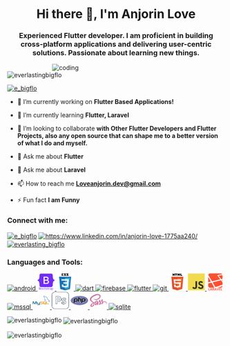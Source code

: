 


<h1 align="center">Hi there 👋, I'm Anjorin Love</h1>
<h3 align="center">Experienced Flutter developer. I am proficient in building cross-platform applications and delivering user-centric solutions. Passionate about learning new things.</h3>
        <img alt="coding" width="400" align="right" src="https://i.pinimg.com/originals/79/9e/0d/799e0d7779f6ea6c3a89885ff60c55af.gif">

<p align="left"> <img src="https://komarev.com/ghpvc/?username=everlastingbigflo&label=Profile%20views&color=0e75b6&style=flat" alt="everlastingbigflo" /> </p>

<p align="left"> <a href="https://twitter.com/e_bigflo" target="blank"><img src="https://img.shields.io/twitter/follow/e_bigflo?logo=twitter&style=for-the-badge" alt="e_bigflo" /></a> </p>

- 🔭 I’m currently working on **Flutter Based Applications!**

- 🌱 I’m currently learning **Flutter, Laravel**

- 👯 I’m looking to collaborate **with Other Flutter Developers and Flutter Projects, also any open source that can shape me to a better version of what I do and myself.**

- 💬 Ask me about **Flutter**
  
- 💬 Ask me about **Laravel**

- 📫 How to reach me **Loveanjorin.dev@gmail.com**

- ⚡ Fun fact **I am Funny**

<h3 align="left">Connect with me:</h3>
<p align="left">
<a href="https://twitter.com/e_bigflo" target="blank"><img align="center" src="https://raw.githubusercontent.com/rahuldkjain/github-profile-readme-generator/master/src/images/icons/Social/twitter.svg" alt="e_bigflo" height="30" width="40" /></a>
<a href="https://linkedin.com/in/https://www.linkedin.com/in/anjorin-love/" target="blank"><img align="center" src="https://raw.githubusercontent.com/rahuldkjain/github-profile-readme-generator/master/src/images/icons/Social/linked-in-alt.svg" alt="https://www.linkedin.com/in/anjorin-love-1775aa240/" height="30" width="40" /></a>
<a href="https://instagram.com/everlasting_bigflo" target="blank"><img align="center" src="https://raw.githubusercontent.com/rahuldkjain/github-profile-readme-generator/master/src/images/icons/Social/instagram.svg" alt="everlasting_bigflo" height="30" width="40" /></a>
</p>

<h3 align="left">Languages and Tools:</h3>
<p align="left"> <a href="https://developer.android.com" target="_blank" rel="noreferrer"> <img src="https://raw.githubusercontent.com/devicons/devicon/master/icons/android/android-original-wordmark.svg](https://www.google.com/imgres?q=animation%20gif%20of%20developer&imgurl=https%3A%2F%2Fi.pinimg.com%2Foriginals%2F79%2F9e%2F0d%2F799e0d7779f6ea6c3a89885ff60c55af.gif&imgrefurl=https%3A%2F%2Fwww.pinterest.com%2Fpin%2Fweb-development-design-and-css-tutorial--74239093851038054%2F&docid=i2mQI0DJXJsGGM&tbnid=3f7Tllg6H4lI2M&vet=12ahUKEwiOyIjduo2HAxU_YUEAHV4rBPYQM3oECHEQAA..i&w=600&h=450&hcb=2&ved=2ahUKEwiOyIjduo2HAxU_YUEAHV4rBPYQM3oECHEQA" alt="android" width="40" height="40"/> </a> <a href="https://getbootstrap.com" target="_blank" rel="noreferrer"> <img src="https://raw.githubusercontent.com/devicons/devicon/master/icons/bootstrap/bootstrap-plain-wordmark.svg" alt="bootstrap" width="40" height="40"/> </a> <a href="https://www.w3schools.com/css/" target="_blank" rel="noreferrer"> <img src="https://raw.githubusercontent.com/devicons/devicon/master/icons/css3/css3-original-wordmark.svg" alt="css3" width="40" height="40"/> </a> <a href="https://dart.dev" target="_blank" rel="noreferrer"> <img src="https://www.vectorlogo.zone/logos/dartlang/dartlang-icon.svg" alt="dart" width="40" height="40"/> </a> <a href="https://firebase.google.com/" target="_blank" rel="noreferrer"> <img src="https://www.vectorlogo.zone/logos/firebase/firebase-icon.svg" alt="firebase" width="40" height="40"/> </a> <a href="https://flutter.dev" target="_blank" rel="noreferrer"> <img src="https://www.vectorlogo.zone/logos/flutterio/flutterio-icon.svg" alt="flutter" width="40" height="40"/> </a> <a href="https://git-scm.com/" target="_blank" rel="noreferrer"> <img src="https://www.vectorlogo.zone/logos/git-scm/git-scm-icon.svg" alt="git" width="40" height="40"/> </a> <a href="https://www.w3.org/html/" target="_blank" rel="noreferrer"> <img src="https://raw.githubusercontent.com/devicons/devicon/master/icons/html5/html5-original-wordmark.svg" alt="html5" width="40" height="40"/> </a> <a href="https://developer.mozilla.org/en-US/docs/Web/JavaScript" target="_blank" rel="noreferrer"> <img src="https://raw.githubusercontent.com/devicons/devicon/master/icons/javascript/javascript-original.svg" alt="javascript" width="40" height="40"/> </a> <a href="https://laravel.com/" target="_blank" rel="noreferrer"> <img src="https://raw.githubusercontent.com/devicons/devicon/master/icons/laravel/laravel-plain-wordmark.svg" alt="laravel" width="40" height="40"/> </a> <a href="https://www.microsoft.com/en-us/sql-server" target="_blank" rel="noreferrer"> <img src="https://www.svgrepo.com/show/303229/microsoft-sql-server-logo.svg" alt="mssql" width="40" height="40"/> </a> <a href="https://www.mysql.com/" target="_blank" rel="noreferrer"> <img src="https://raw.githubusercontent.com/devicons/devicon/master/icons/mysql/mysql-original-wordmark.svg" alt="mysql" width="40" height="40"/> </a> <a href="https://www.photoshop.com/en" target="_blank" rel="noreferrer"> <img src="https://raw.githubusercontent.com/devicons/devicon/master/icons/photoshop/photoshop-line.svg" alt="photoshop" width="40" height="40"/> </a> <a href="https://www.php.net" target="_blank" rel="noreferrer"> <img src="https://raw.githubusercontent.com/devicons/devicon/master/icons/php/php-original.svg" alt="php" width="40" height="40"/> </a> <a href="https://sass-lang.com" target="_blank" rel="noreferrer"> <img src="https://raw.githubusercontent.com/devicons/devicon/master/icons/sass/sass-original.svg" alt="sass" width="40" height="40"/> </a> <a href="https://www.sqlite.org/" target="_blank" rel="noreferrer"> <img src="https://www.vectorlogo.zone/logos/sqlite/sqlite-icon.svg" alt="sqlite" width="40" height="40"/> </a> </p>

<p><img align="left" src="https://github-readme-stats.vercel.app/api/top-langs?username=everlastingbigflo&show_icons=true&locale=en&layout=compact" alt="everlastingbigflo" /></p>

<p>&nbsp;<img align="center" src="https://github-readme-stats.vercel.app/api?username=everlastingbigflo&show_icons=true&locale=en" alt="everlastingbigflo" /></p>

<p><img align="center" src="https://github-readme-streak-stats.herokuapp.com/?user=everlastingbigflo&" alt="everlastingbigflo" /></p>

